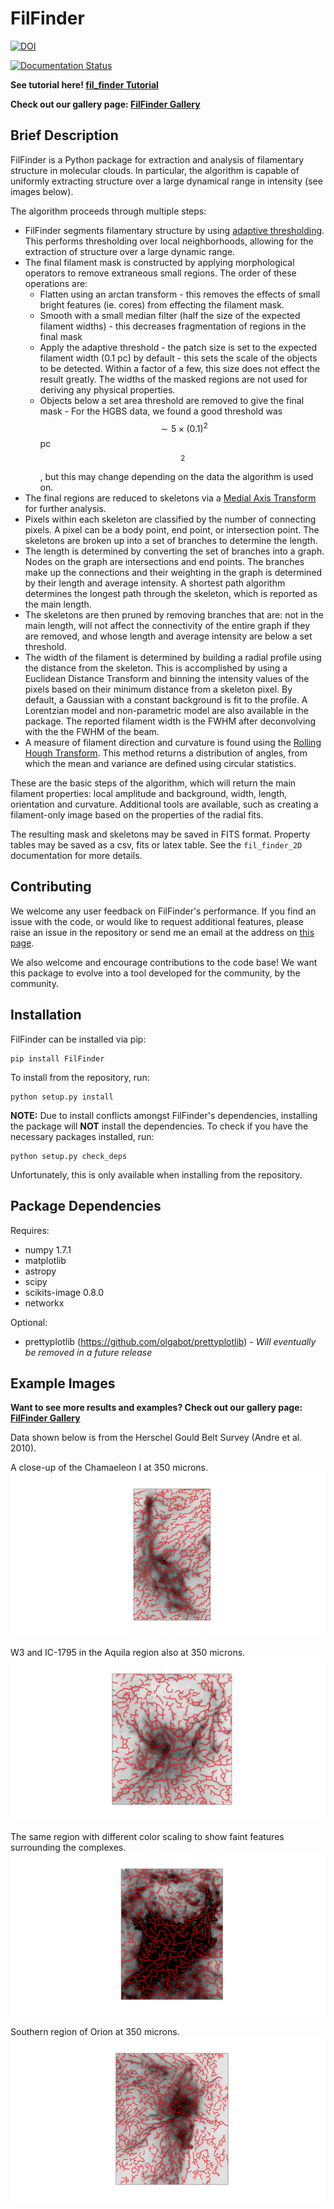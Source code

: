 FilFinder
=========

[![DOI](https://zenodo.org/badge/9172/e-koch/FilFinder.svg)](http://dx.doi.org/10.5281/zenodo.18463)

[![Documentation Status](https://readthedocs.org/projects/fil-finder/badge/?version=latest)](https://readthedocs.org/projects/fil-finder/?badge=latest)

**See tutorial here! [fil_finder Tutorial](http://nbviewer.ipython.org/github/e-koch/FilFinder/blob/master/examples/FilFinder%20Tutorial.ipynb)**

**Check out our gallery page: [FilFinder Gallery](http://e-koch.github.io/FilFinder_Results/)**

Brief Description
-----------------

FilFinder is a Python package for extraction and analysis of filamentary structure in molecular clouds. In particular, the algorithm is capable of uniformly extracting structure over a large dynamical range in intensity (see images below).

The algorithm proceeds through multiple steps:

* FilFinder segments filamentary structure by using [adaptive thresholding](http://scikit-image.org/docs/dev/auto_examples/plot_threshold_adaptive.html). This performs thresholding over local neighborhoods, allowing for the extraction of structure over a large dynamic range.
* The final filament mask is constructed by applying morphological operators to remove extraneous small regions. The order of these operations are:
    * Flatten using an arctan transform - this removes the effects of small bright features (ie. cores) from effecting the filament mask.
    * Smooth with a small median filter (half the size of the expected filament widths) - this decreases fragmentation of regions in the final mask 
    * Apply the adaptive threshold - the patch size is set to the expected filament width (0.1 pc) by default - this sets the scale of the objects to be detected. Within a factor of a few, this size does not effect the result greatly. The widths of the masked regions are not used for deriving any physical properties.
    * Objects below a set area threshold are removed to give the final mask - For the HGBS data, we found a good threshold was $$\sim 5\times(0.1)^2$$ pc$$^2$$, but this may change depending on the data the algorithm is used on.
* The final regions are reduced to skeletons via a [Medial Axis Transform](http://scikit-image.org/docs/dev/auto_examples/plot_medial_transform.html) for further analysis.
* Pixels within each skeleton are classified by the number of connecting pixels. A pixel can be a body point, end point, or intersection point. The skeletons are broken up into a set of branches to determine the length.
* The length is determined by converting the set of branches into a graph. Nodes on the graph are intersections and end points. The branches make up the connections and their weighting in the graph is determined by their length and average intensity. A shortest path algorithm determines the longest path through the skeleton, which is reported as the main length.
* The skeletons are then pruned by removing branches that are: not in the main length, will not affect the connectivity of the entire graph if they are removed, and whose length and average intensity are below a set threshold. 
* The width of the filament is determined by building a radial profile using the distance from the skeleton. This is accomplished by using a Euclidean Distance Transform and binning the intensity values of the pixels based on their minimum distance from a skeleton pixel. By default, a Gaussian with a constant background is fit to the profile. A Lorentzian model and non-parametric model are also available in the package. The reported filament width is the FWHM after deconvolving with the the FWHM of the beam.
* A measure of filament direction and curvature is found using the [Rolling Hough Transform](http://adsabs.harvard.edu/abs/2014ApJ...789...82C). This method returns a distribution of angles, from which the mean and variance are  defined using circular statistics.

These are the basic steps of the algorithm, which will return the main filament properties: local amplitude and background, width, length, orientation and curvature. Additional tools are available, such as creating a filament-only image based on the properties of the radial fits.

The resulting mask and skeletons may be saved in FITS format. Property tables may be saved as a csv, fits or latex table. See the ```fil_finder_2D``` documentation for more details.


Contributing
------------

We welcome any user feedback on FilFinder's performance. If you find an issue with the code, or would like to request additional features, please raise an issue in the repository or send me an email at the address on [this page](https://github.com/e-koch).

We also welcome and encourage contributions to the code base! We want this package to evolve into a tool developed for the community, by the community.

Installation
------------

FilFinder can be installed via pip:

```
pip install FilFinder
```

To install from the repository, run:
```
python setup.py install
```

**NOTE:** Due to install conflicts amongst FilFinder's dependencies, installing the package will **NOT** install the dependencies. To check if you have the necessary packages installed, run:
```
python setup.py check_deps
```
Unfortunately, this is only available when installing from the repository.

Package Dependencies
--------------------

Requires:

 *   numpy 1.7.1
 *   matplotlib
 *   astropy
 *   scipy
 *   scikits-image 0.8.0
 *   networkx

Optional:

 *  prettyplotlib (https://github.com/olgabot/prettyplotlib) - *Will eventually be removed in a future release*

Example Images
--------------
**Want to see more results and examples? Check out our gallery page: [FilFinder Gallery](http://e-koch.github.io/FilFinder_Results/)**

Data shown below is from the Herschel Gould Belt Survey (Andre et al. 2010).

A close-up of the Chamaeleon I at 350 microns.
![Chameleon-350](images/chamaeleon-350_closeup.png "Chameleon-350")


W3 and IC-1795 in the Aquila region also at 350 microns.
![Aquila-350](images/aquila-350_closeup.png "Aquila-350")

The same region with different color scaling to show faint features surrounding the complexes.
![Aquila-350 Scaled](images/aquila-350_closeup_faint.png "Aquila-350 Scaled")


Southern region of Orion at 350 microns.
![OrionB-350](images/orionB-350_closeup.png "OrionB-350")

